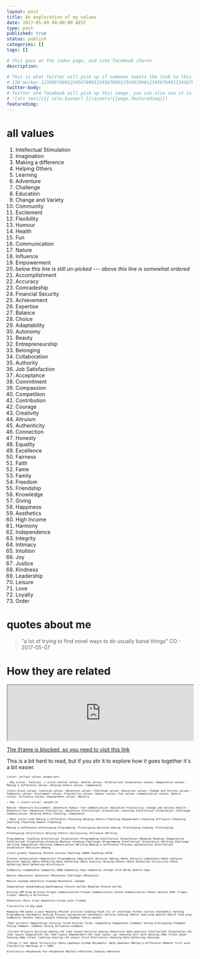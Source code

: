 ```yaml
---
layout: post
title: An exploration of my values
date: 2017-05-09 00:00:00 AEST
type: post
published: true
status: publish
categories: []
tags: []

# this goes on the index page, and into facebook shares
description:

# This is what twitter will pick up if someone tweets the link to this page
# 110 marker 1234567890123456789012345678901234567890123456789012345678901234567890123456789012345678901234567890123456789
twitter-body:
# Twitter and facebook will pick up this image. you can also use it in a post with:
# ![alt text]({{ site.baseurl }}/assets/{{page.featuredimg}})
featuredimg:
---
```

<style>
article.post li {
    margin-bottom: 0;
    font-size: 80%;
    column-width:10em;
}
article.post ol {
  column-width:10em;
}
.graph-spec {
  font-family: monospace;
  font-size:50%;
}
iframe {
    width: 100%;
}
</style>



# all values

1.  Intellectual Stimulation
1.  Imagination
1.  Making a difference
1.  Helping Others
1.  Learning
1.  Adventure
1.  Challenge
1.  Education
1.  Change and Variety
1.  Community
1.  Excitement
1.  Flexibility
1.  Humour
1.  Health
1.  Fun
1.  Communication
1.  Nature
1.  Influence
1.  Empowerment
2.  *below this line is still un-picked --- above this line is _somewhat_ ordered*
1.  Accomplishment
1.  Accuracy
1.  Comradeship
1.  Financial Security
1.  Achievement
1.  Expertise
1.  Balance
1.  Choice
1.  Adaptability
1.  Autonomy
1.  Beauty
1.  Entrepreneurship
1.  Belonging
1.  Collaboration
1.  Authority
1.  Job Satisfaction
1.  Acceptance
1.  Commitment
1.  Compassion
1.  Competition
1.  Contribution
1.  Courage
1.  Creativity
1.  Altruism
1.  Authenticity
1.  Connection
1.  Honesty
1.  Equality
1.  Excellence
1.  Fairness
1.  Faith
1.  Fame
1.  Family
1.  Freedom
1.  Friendship
1.  Knowledge
1.  Giving
1.  Happiness
1.  Aesthetics
1.  High Income
1.  Harmony
1.  Independence
1.  Integrity
1.  Intimacy
1.  Intuition
1.  Joy
1.  Justice
1.  Kindness
1.  Leadership
1.  Leisure
1.  Love
1.  Loyalty
1.  Order

# quotes about me

> "a lot of trying to find novel ways to do usually banal things" CO - 2017-05-07


# How they are related

<iframe src="http://arborjs.org/halfviz/#/MTEyNzM">
</iframe>

[The iframe is blocked, so you need to visit this link](http://arborjs.org/halfviz/#/MTEyNzM)

This is a bit hard to read, but if you stir it to explore how it goes together it's a bit easier.

<div class="graph-spec">
{color: yellow}
values {shape:dot}

; Why
{color: fuchsia}
-> {color:white}
values--Health
values--Intellectual Stimulation
values--Imagination
values--Making a difference
values--Helping Others
values--Competence

{color:blue}
values--Learning
values--Adventure
values--Challenge
values--Education
values--Change and Variety
values--Community
values--Excitement
values--Flexibility
values--Humour
values--Fun
values--Communication
values--Nature
values--Influence
values--Empowerment
values--Mastery

; How
-> {color:silver ,weight:3}

Nature--Adventure
Excitement--Adventure
Humour--Fun
Communication--Education
Flexibility--Change and Variety
Health--Adventure
Fun--Adventure
Flexibility--Adventure
Intellectual Stimulation--Learning
Intellectual Stimulation--Challenge
Communication--Helping Others
Teaching--Competence

; What
{color:red}
Making a difference->Teaching
Helping Others->Teaching
Empowerment->Teaching
Influence->Teaching
Learning->Teaching
Humour->Teaching

Making a difference->Prototyping
Programming--Prototyping
Decision making--Prototyping
Cooking--Prototyping

Prototyping->Electronics
Helping Others->Inclusivity
Influence->Writing


Programming--Teaching
Intellectual Stimulation->Programming
Intellectual Stimulation->Reading
Reading->Imagination
Intellectual Stimulation->Cooking
Mastery->Cooking
Challenge->Programming
Intellectual Stimulation->Writing
Challenge->Writing
Imagination->Writing
Communication->Writing
Making a difference->Process optimisation
Intellectual Stimulation->Decision making

{color:green}
Teaching->Python courses
Teaching->UNSW
Teaching->USYD


Process optimisation->Appraisals
Programming->Appraisals
Decision making->Data analysis
Competence->Data analysis
Decision making->Data Gathering
Data Gathering->Data analysis
Helping Others->Data Gathering
Inclusivity->Data Gathering
Data Gathering->Electronics

Community->compDesGrp
Community->BVN
Community->Gym
Community->Global Arch Nerds
Health->Gym

Nature->Mountains
Adventure->Mountains
Challenge->Mountains

Nature->Canada
Adventure->Canada
Mountains--Canada

Imagination->Daydreaming
Daydreaming->Future worlds
Reading->Future worlds

Writing->NP blog
Writing->Tropos
Communication->Tropos
Communication->Slack
Communication->Toast masters
BVN--Tropos
Tropos--Making a difference

Adventure->Solo trips
Adventure->trips with friends

Flexibility->4 day week


Reading->50 books a year
Reading->Pocket articles
Cooking->Cook all of chefsteps
Python courses->Automatic marking
Programming->Automatic marking
Process optimisation->Automatic marking
Cooking->Batch food prep
Health->Batch food prep
Community->Sydney family people
Cooking->Sydney family people

;Past projects
Imagination->Futures forum
Futures forum--Competence
Competence->Commons Voting
Prototyping->Commons Voting
Commons--Commons Voting
Influence->Commons


;Current Projects
Decision making->AI room layout
Decision making->Sensicorn data analysis
Intellectual Stimulation->AI room layout
Imagination->AI room layout
Empowerment->AI room layout ;by removing dull work
Sensing->New fitout power
Sensing->New fitout lighting
Sensing->V2 sensor stick
Electronics->Sensing
Data Gathering->Sensing

;Things I rant about
Inclusivity->Data openness
GitHub Documents--Data openness
Making a difference->Remote first work
Flexibility->Working at < 100%

Electronics->Keyboards
Fun->Keyboards
Mastery->Omlettes
Cooking->Omlettes

</div>
